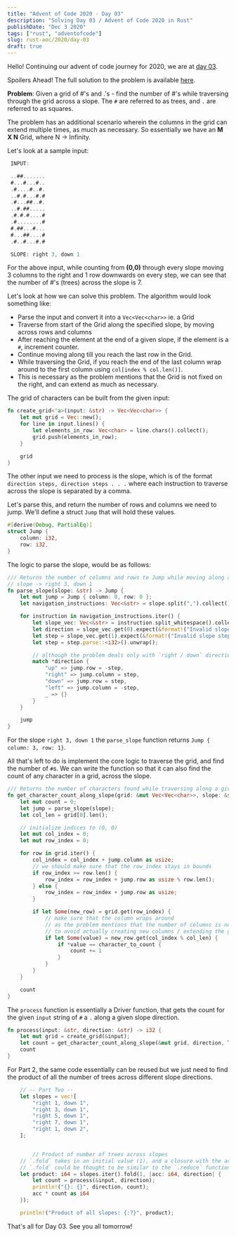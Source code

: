 ```yaml
---
title: "Advent of Code 2020 - Day 03"
description: "Solving Day 03 / Advent of Code 2020 in Rust"
publishDate: "Dec 3 2020"
tags: ["rust", "adventofcode"]
slug: rust-aoc/2020/day-03
draft: true
---
```


Hello! Continuing our advent of code journey for 2020, we are at [day 03](https://adventofcode.com/2020/day/3).

Spoilers Ahead! The full solution to the problem is available [here](https://github.com/Shriram-Balaji/rust-advent-of-code-2020/tree/main/day-03/src/main.rs).

**Problem**: Given a grid of #'s and .'s - find the number of #'s while traversing through the grid across a slope.
The `#` are referred to as trees, and `.` are referred to as squares.

The problem has an additional scenario wherein the columns in the grid can extend multiple times, as much as necessary. So essentially we have an **M X N** Grid, where N -> Infinity.

Let's look at a sample input:

```rust
 INPUT:

 ..##.......
 #...#...#..
 .#....#..#.
 ..#.#...#.#
 .#...##..#.
 ..#.##.....
 .#.#.#....#
 .#........#
 #.##...#...
 #...##....#
 .#..#...#.#

 SLOPE: right 3, down 1

```

For the above input, while counting from **(0,0)** through every slope moving 3 columns to the right and 1 row downwards on every step, we can see that the number of #'s (trees) across the slope is 7.

Let's look at how we can solve this problem. The algorithm would look something like:

- Parse the input and convert it into a `Vec<Vec<char>>` ie. a Grid
- Traverse from start of the Grid along the specified slope, by moving across rows and columns
- After reaching the element at the end of a given slope, if the element is a `#`, increment counter.
- Continue moving along till you reach the last row in the Grid.
- While traversing the Grid, if you reach the end of the last column wrap around to the first column using `col[index % col.len()]`.
- This is necessary as the problem mentions that the Grid is not fixed on the right, and can extend as much as necessary.

The grid of characters can be built from the given input:

```rust
fn create_grid<'a>(input: &str) -> Vec<Vec<char>> {
    let mut grid = Vec::new();
    for line in input.lines() {
        let elements_in_row: Vec<char> = line.chars().collect();
        grid.push(elements_in_row);
    }

    grid
}
```

The other input we need to process is the slope, which is of the format `direction steps, direction steps . . .` where each instruction to traverse across the slope is separated by a comma.

Let's parse this, and return the number of rows and columns we need to jump. We'll define a struct `Jump` that will hold these values.

```rust
#[derive(Debug, PartialEq)]
struct Jump {
    column: i32,
    row: i32,
}
```

The logic to parse the slope, would be as follows:

```rust
/// Returns the number of columns and rows to Jump while moving along a Slope
// slope -> right 3, down 1
fn parse_slope(slope: &str) -> Jump {
    let mut jump = Jump { column: 0, row: 0 };
    let navigation_instructions: Vec<&str> = slope.split(",").collect();

    for instruction in navigation_instructions.iter() {
        let slope_vec: Vec<&str> = instruction.split_whitespace().collect();
        let direction = slope_vec.get(0).expect(&format!("Invalid slope direction in {}", slope));
        let step = slope_vec.get(1).expect(&format!("Invalid slope step in {}", slope));
        let step = step.parse::<i32>().unwrap();

        // although the problem deals only with `right / down` directions, supporting all directions allows the problem to be more extensible.
        match *direction {
            "up" => jump.row = -step,
            "right" => jump.column = step,
            "down" => jump.row = step,
            "left" => jump.column = -step,
            _ => {}
        }
    }

    jump
}

```

For the slope `right 3, down 1` the `parse_slope` function returns `Jump { column: 3, row: 1}`.

All that's left to do is implement the core logic to traverse the grid, and find the number of `#`s. We can write the function so that it can also find the count of any character in a grid, across the slope.

```rust
/// Returns the number of characters found while traversing along a given slope.
fn get_character_count_along_slope(grid: &mut Vec<Vec<char>>, slope: &str, character_to_count: char) -> i32 {
    let mut count = 0;
    let jump = parse_slope(slope);
    let col_len = grid[0].len();

    // initialize indices to (0, 0)
    let mut col_index = 0;
    let mut row_index = 0;

    for row in grid.iter() {
        col_index = col_index + jump.column as usize;
        // we should make sure that the row_index stays in bounds
        if row_index >= row.len() {
            row_index = row_index + jump.row as usize % row.len();
        } else {
            row_index = row_index + jump.row as usize;
        }

        if let Some(new_row) = grid.get(row_index) {
		    // make sure that the column wraps around
			// as the problem mentions that the number of columns is not deterministic, and can extend as much as necessary.
            // to avoid actually creating new columns / extending the grid we instead wrap around.
            if let Some(value) = new_row.get(col_index % col_len) {
                if *value == character_to_count {
                    count += 1
                }
            }
        }
    }

    count
}

```

The `process` function is essentially a Driver function, that gets the count for the given `input` string of `#` a `.` along a given slope direction.

```rust
fn process(input: &str, direction: &str) -> i32 {
    let mut grid = create_grid(&input);
    let count = get_character_count_along_slope(&mut grid, direction, TREE);
    count
}

```

For Part 2, the same code essentially can be reused but we just need to find the product of all the number of trees across different slope directions.

```rust
    // -- Part Two --
    let slopes = vec![
        "right 1, down 1",
        "right 3, down 1",
        "right 5, down 1",
        "right 7, down 1",
        "right 1, down 2",
    ];


        // Product of number of trees across slopes
	// `.fold` takes in an initial value (1), and a closure with the accumulator and the current value (direction).
	// `.fold` could be thought to be similar to the `.reduce` function in JavaScript.
    let product: i64 = slopes.iter().fold(1, |acc: i64, direction| {
        let count = process(&input, direction);
        println!("{}: {}", direction, count);
        acc * count as i64
    });

    println!("Product of all slopes: {:?}", product);

```

That's all for Day 03. See you all tomorrow!
